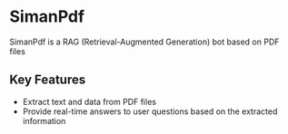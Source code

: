 # SimanPdf
SimanPdf is a RAG (Retrieval-Augmented Generation) bot based on PDF files

## Key Features
- Extract text and data from PDF files
- Provide real-time answers to user questions based on the extracted information
